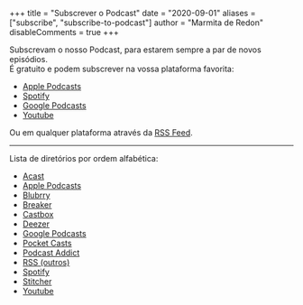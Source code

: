 +++
title = "Subscrever o Podcast"
date = "2020-09-01"
aliases = ["subscribe", "subscribe-to-podcast"]
author = "Marmita de Redon"
disableComments = true
+++

Subscrevam o nosso Podcast, para estarem sempre a par de novos episódios.  
É gratuito e podem subscrever na vossa plataforma favorita:

- [Apple Podcasts](https://podcasts.apple.com/podcast/marmita-de-redon/id1531584277)
- [Spotify](https://open.spotify.com/show/7IT4iKuxTByba5aKcRbL6v)
- [Google Podcasts](https://podcasts.google.com/feed/aHR0cHM6Ly9tYXJtaXRhLnB0L2ZlZWQvcG9kY2FzdC9pbmRleC54bWw)
- [Youtube](https://www.youtube.com/channel/UCD74gA66P1OBkqzrYm28nrQ)

Ou em qualquer plataforma através da [RSS Feed](../feed/podcast/index.xml).


---
Lista de diretórios por ordem alfabética:

- [Acast](https://play.acast.com/s/marmita-de-redon)
- [Apple Podcasts](https://podcasts.apple.com/podcast/marmita-de-redon/id1531584277)
- [Blubrry](https://blubrry.com/marmitaderedon/)
- [Breaker](https://www.breaker.audio/u/marmitaderedon)
- [Castbox](https://castbox.fm/ch/3329532)
- [Deezer](https://www.deezer.com/show/1807202)
- [Google Podcasts](https://podcasts.google.com/feed/aHR0cHM6Ly9tYXJtaXRhLnB0L2ZlZWQvcG9kY2FzdC9pbmRleC54bWw)
- [Pocket Casts](https://pca.st/8jprx5gw)
- [Podcast Addict](https://podcastaddict.com/podcast/3107986)
- [RSS (outros)](../feed/podcast/index.xml)
- [Spotify](https://open.spotify.com/show/7IT4iKuxTByba5aKcRbL6v)
- [Stitcher](https://www.stitcher.com/podcast/marmita-de-redon)
- [Youtube](https://www.youtube.com/channel/UCD74gA66P1OBkqzrYm28nrQ)
